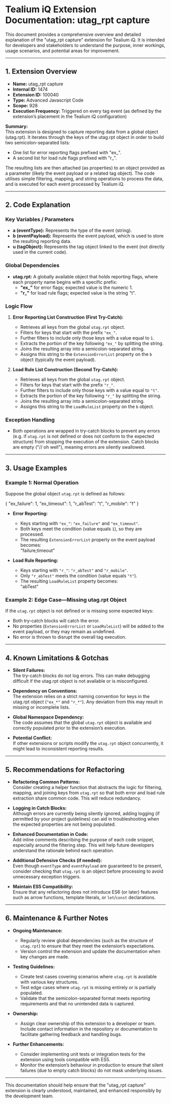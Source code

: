 # Tealium iQ Extension Documentation: utag_rpt capture

This document provides a comprehensive overview and detailed explanation of the "utag_rpt capture" extension for Tealium iQ. It is intended for developers and stakeholders to understand the purpose, inner workings, usage scenarios, and potential areas for improvement.

---

## 1. Extension Overview

- **Name:** utag_rpt capture  
- **Internal ID:** 1474  
- **Extension ID:** 100040  
- **Type:** Advanced Javascript Code  
- **Scope:** 928  
- **Execution Frequency:** Triggered on every tag event (as defined by the extension’s placement in the Tealium iQ configuration)

**Summary:**  
This extension is designed to capture reporting data from a global object (utag.rpt). It iterates through the keys of the utag.rpt object in order to build two semicolon-separated lists:
- One list for error reporting flags prefixed with "ex_".
- A second list for load rule flags prefixed with "r_".

The resulting lists are then attached (as properties) to an object provided as a parameter (likely the event payload or a related tag object). The code utilises simple filtering, mapping, and string operations to process the data, and is executed for each event processed by Tealium iQ.

---

## 2. Code Explanation

### Key Variables / Parameters
- **a (eventType):** Represents the type of the event (string).
- **b (eventPayload):** Represents the event payload, which is used to store the resulting reporting data.
- **u (tagObject):** Represents the tag object linked to the event (not directly used in the current code).

### Global Dependencies
- **utag.rpt:** A globally available object that holds reporting flags, where each property name begins with a specific prefix:
  - **"ex_"** for error flags; expected value is the numeric 1.
  - **"r_"** for load rule flags; expected value is the string "t".

### Logic Flow
1. **Error Reporting List Construction (First Try-Catch):**
   - Retrieves all keys from the global `utag.rpt` object.
   - Filters for keys that start with the prefix `"ex_"`.
   - Further filters to include only those keys with a value equal to `1`.
   - Extracts the portion of the key following `"ex_"` by splitting the string.
   - Joins the resulting array into a semicolon-separated string.
   - Assigns this string to the `ExtensionErrorList` property on the `b` object (typically the event payload).

2. **Load Rule List Construction (Second Try-Catch):**
   - Retrieves all keys from the global `utag.rpt` object.
   - Filters for keys that start with the prefix `"r_"`.
   - Further filters to include only those keys with a value equal to `"t"`.
   - Extracts the portion of the key following `"r_"` by splitting the string.
   - Joins the resulting array into a semicolon-separated string.
   - Assigns this string to the `LoadRuleList` property on the `b` object.

### Exception Handling
- Both operations are wrapped in try-catch blocks to prevent any errors (e.g. if `utag.rpt` is not defined or does not conform to the expected structure) from stopping the execution of the extension. Catch blocks are empty ("// oh well"), meaning errors are silently swallowed.

---

## 3. Usage Examples

### Example 1: Normal Operation
Suppose the global object `utag.rpt` is defined as follows:
  
  {
    "ex_failure": 1,
    "ex_timeout": 1,
    "r_abTest": "t",
    "r_mobile": "f"
  }
  
- **Error Reporting:**
  - Keys starting with `"ex_"`: `"ex_failure"` and `"ex_timeout"`.
  - Both keys meet the condition (value equals `1`), so they are processed.
  - The resulting `ExtensionErrorList` property on the event payload becomes:  
    "failure;timeout"

- **Load Rule Reporting:**
  - Keys starting with `"r_"`: `"r_abTest"` and `"r_mobile"`.
  - Only `"r_abTest"` meets the condition (value equals `"t"`).
  - The resulting `LoadRuleList` property becomes:  
    "abTest"

### Example 2: Edge Case—Missing utag.rpt Object
If the `utag.rpt` object is not defined or is missing some expected keys:
- Both try-catch blocks will catch the error.
- No properties (`ExtensionErrorList` or `LoadRuleList`) will be added to the event payload, or they may remain as undefined.
- No error is thrown to disrupt the overall tag execution.

---

## 4. Known Limitations & Gotchas

- **Silent Failures:**  
  The try-catch blocks do not log errors. This can make debugging difficult if the utag.rpt object is not available or is misconfigured.

- **Dependency on Conventions:**  
  The extension relies on a strict naming convention for keys in the utag.rpt object (`"ex_*"` and `"r_*"`). Any deviation from this may result in missing or incomplete lists.

- **Global Namespace Dependency:**  
  The code assumes that the global `utag.rpt` object is available and correctly populated prior to the extension’s execution.

- **Potential Conflict:**  
  If other extensions or scripts modify the `utag.rpt` object concurrently, it might lead to inconsistent reporting results.

---

## 5. Recommendations for Refactoring

- **Refactoring Common Patterns:**  
  Consider creating a helper function that abstracts the logic for filtering, mapping, and joining keys from `utag.rpt` so that both error and load rule extraction share common code. This will reduce redundancy.

- **Logging in Catch Blocks:**  
  Although errors are currently being silently ignored, adding logging (if permitted by your project guidelines) can aid in troubleshooting when the expected properties are not being populated.

- **Enhanced Documentation in Code:**  
  Add inline comments describing the purpose of each code snippet, especially around the filtering step. This will help future developers understand the rationale behind each operation.

- **Additional Defensive Checks (if needed):**  
  Even though `eventType` and `eventPayload` are guaranteed to be present, consider checking that `utag.rpt` is an object before processing to avoid unnecessary exception triggers.

- **Maintain ES5 Compatibility:**  
  Ensure that any refactoring does not introduce ES6 (or later) features such as arrow functions, template literals, or `let`/`const` declarations.

---

## 6. Maintenance & Further Notes

- **Ongoing Maintenance:**  
  - Regularly review global dependencies (such as the structure of `utag.rpt`) to ensure that they meet the extension’s expectations.
  - Version control the extension and update the documentation when key changes are made.

- **Testing Guidelines:**  
  - Create test cases covering scenarios where `utag.rpt` is available with various key structures.
  - Test edge cases where `utag.rpt` is missing entirely or is partially populated.
  - Validate that the semicolon-separated format meets reporting requirements and that no unintended data is captured.

- **Ownership:**  
  - Assign clear ownership of this extension to a developer or team. Include contact information in the repository or documentation to facilitate gathering feedback and handling bugs.

- **Further Enhancements:**  
  - Consider implementing unit tests or integration tests for the extension using tools compatible with ES5.
  - Monitor the extension’s behaviour in production to ensure that silent failures (due to empty catch blocks) do not mask underlying issues.

---

This documentation should help ensure that the "utag_rpt capture" extension is clearly understood, maintained, and enhanced responsibly by the development team.